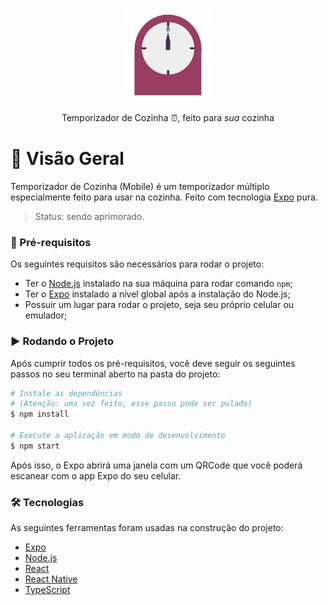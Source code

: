 <p align="center">
  <img src="assets/images/icon.png" height="150" width="150" alt="Logo" />
</p>

<p align="center">Temporizador de Cozinha ⏰, feito para <em>sua</em> cozinha</p>

# 👀 Visão Geral
Temporizador de Cozinha (Mobile) é um temporizador múltiplo especialmente feito para usar na cozinha. Feito com tecnologia [Expo](https://expo.io/) pura.

> Status: sendo aprimorado.

### 📝 Pré-requisitos
Os seguintes requisitos são necessários para rodar o projeto:

- Ter o [Node.js](https://nodejs.org/en/) instalado na sua máquina para rodar comando ```npm```;
- Ter o  [Expo](https://expo.io/) instalado a nível global após a instalação do Node.js;
- Possuir um lugar para rodar o projeto, seja seu próprio celular ou emulador;

### ▶️ Rodando o Projeto
Após cumprir todos os pré-requisitos, você deve seguir os seguintes passos no seu terminal aberto na pasta do projeto:
```bash
# Instale as dependências
# (Atenção: uma vez feito, esse passo pode ser pulado)
$ npm install

# Execute a aplicação em modo de desenvolvimento
$ npm start
```

Após isso, o Expo abrirá uma janela com um QRCode que você poderá escanear com o app Expo do seu celular.

### 🛠 Tecnologias
As seguintes ferramentas foram usadas na construção do projeto:
- [Expo](https://expo.io/)
- [Node.js](https://nodejs.org/en/)
- [React](https://pt-br.reactjs.org/)
- [React Native](https://reactnative.dev/)
- [TypeScript](https://www.typescriptlang.org/)
